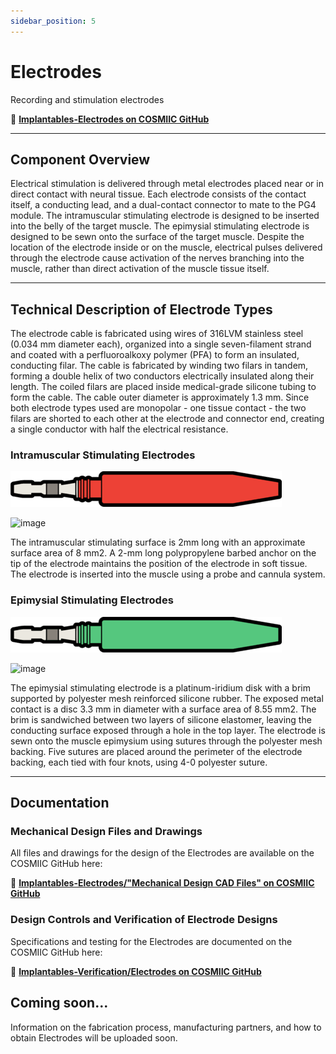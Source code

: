 ```yaml
---
sidebar_position: 5
---
```


# Electrodes

Recording and stimulation electrodes

:link: **[Implantables-Electrodes on COSMIIC GitHub](https://github.com/COSMIIC-Inc/Implantables-Electrodes)**

---

## Component Overview

Electrical stimulation is delivered through metal electrodes placed near or in direct contact with neural tissue. Each electrode consists of the contact itself, a conducting lead, and a dual-contact connector to mate to the PG4 module. The intramuscular stimulating electrode is designed to be inserted into the belly of the target muscle. The epimysial stimulating electrode is designed to be sewn onto the surface of the target muscle. Despite the location of the electrode inside or on the muscle, electrical pulses delivered through the electrode cause activation of the nerves branching into the muscle, rather than direct activation of the muscle tissue itself.

---

## Technical Description of Electrode Types

The electrode cable is fabricated using wires of 316LVM stainless steel (0.034 mm diameter 
each), organized into a single seven-filament strand and coated with a perfluoroalkoxy 
polymer (PFA) to form an insulated, conducting filar. The cable is fabricated by winding 
two filars in tandem, forming a double helix of two conductors electrically insulated along 
their length. The coiled filars are placed inside medical-grade silicone tubing to form the 
cable. The cable outer diameter is approximately 1.3 mm. Since both electrode types used 
are monopolar - one tissue contact - the two filars are shorted to each other at the electrode 
and connector end, creating a single conductor with half the electrical resistance.

### Intramuscular Stimulating Electrodes

![image](./img/red-connector-resized.png) 

![image](./img/graphic-im-electrode.png)

The intramuscular stimulating surface is 2mm long with an approximate surface area of 8 mm2. A 2-mm long polypropylene barbed anchor on the tip of the electrode maintains the position of the electrode in soft tissue. The electrode is inserted into the muscle using a probe and cannula system. 

### Epimysial Stimulating Electrodes

![image](./img/green-connector-resized.png) 

![image](./img/graphic-epimysial-electrode.png)

The epimysial stimulating electrode is a platinum-iridium disk with a brim supported by polyester mesh reinforced silicone rubber. The exposed metal contact is a disc 3.3 mm in diameter with a surface area of 8.55 mm2. The brim is sandwiched between two layers of silicone elastomer, leaving the conducting surface exposed through a hole in the top layer. The electrode is sewn onto the muscle epimysium using sutures through the polyester mesh backing. Five sutures are placed around the perimeter of the electrode backing, each tied with four knots, using 4-0 polyester suture.

---

## Documentation 

### Mechanical Design Files and Drawings
All files and drawings for the design of the Electrodes are available on the COSMIIC GitHub here:

:link: **[Implantables-Electrodes/"Mechanical Design CAD Files" on COSMIIC GitHub](https://github.com/COSMIIC-Inc/Implantables-Electrodes/tree/main/Mechanical%20Design%20CAD%20Files)**

### Design Controls and Verification of Electrode Designs
Specifications and testing for the Electrodes are documented on the COSMIIC GitHub here:

:link: **[Implantables-Verification/Electrodes on COSMIIC GitHub](https://github.com/COSMIIC-Inc/Implantables-Verification/tree/main/Electrodes)**

## Coming soon...

Information on the fabrication process, manufacturing partners, and how to obtain Electrodes will be uploaded soon.
